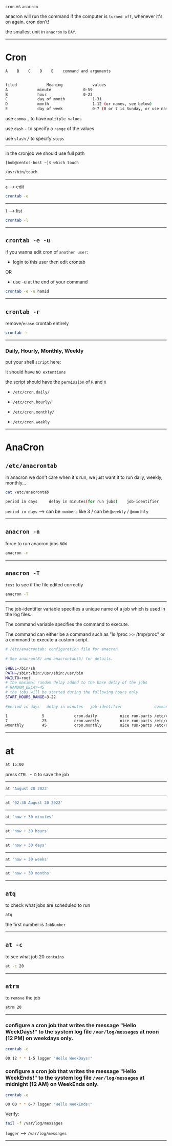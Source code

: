 

`cron` vs `anacron`

anacron will run the command if the computer is `turned off`, whenever it's on again. cron don't!

the smallest unit in `anacron` is `DAY`.



________________________________________________________________________________________________

# Cron


```bash
A    B    C    D    E    command and arguments


filed			  Meaning			  values
A			  minute			  0-59
B			  hour				  0-23
C			  day of month			  1-31
D			  month			          1-12 (or names, see below)
E			  day of week			  0-7 (0 or 7 is Sunday, or use names)
```


use `comma` `,` to have `multiple values`

use `dash` `-` to specify a `range` of the values
 
use `slash` `/` to specify `steps`



________________________________________________________________________________________________


in the cronjob we should use full path

```bash
[bob@centos-host ~]$ which touch

/usr/bin/touch
```

________________________________________________________________________________________________


`e` --> edit 

```bash
crontab -e
```

________________________________________________________________________________________________


`l` --> list

```bash
crontab -l
```

________________________________________________________________________________________________

## `crontab -e -u`

if you wanna edit cron of `another user`:

- login to this user then edit crontab

OR

- use -u at the end of your command


```bash
crontab -e -u hamid
```

________________________________________________________________________________________________


## `crontab -r`

remove/`erase` crontab entirely

```bash
crontab -r
```

________________________________________________________________________________________________


### Daily, Hourly, Monthly, Weekly

put your shell `script` here:

it should have `NO extentions`

the script should have the `permission` of `R` and `X`

- `/etc/cron.daily/`

- `/etc/cron.hourly/`

- `/etc/cron.monthly/`

- `/etc/cron.weekly`



________________________________________________________________________________________________


# AnaCron


## `/etc/anacrontab`

in anacron we don't care when it's run, we just want it to run daily, weekly, monthly...

```bash
cat /etc/anacrontab

period in days     delay in minutes(for run jubs)    job-identifier    command
```


`period in days`      -->     can be `numbers` like 3 / can be `@weekly` / `@monthly`

________________________________________________________________________________________________


## `anacron -n`

force to run anacron jobs `NOW`

```bash
anacron -n
```

________________________________________________________________________________________________



## `anacron -T`

`test` to see if the file edited correctly

```bash
anacron -T
```



________________________________________________________________________________________________


The job-identifier variable specifies a unique name of a job which is used in the log files.

The command variable specifies the command to execute.

The command can either be a command such as "ls /proc >> /tmp/proc" or a command to execute a custom script.



```bash
# /etc/anacrontab: configuration file for anacron
 
# See anacron(8) and anacrontab(5) for details.
 
SHELL=/bin/sh
PATH=/sbin:/bin:/usr/sbin:/usr/bin
MAILTO=root
# the maximal random delay added to the base delay of the jobs
# RANDOM_DELAY=45
# the jobs will be started during the following hours only
START_HOURS_RANGE=3-22
 
#period in days   delay in minutes   job-identifier	      	     command

1	      	    5		      cron.daily		  nice run-parts /etc/cron.daily
7	      	    25		      cron.weekly		  nice run-parts /etc/cron.weekly
@monthly 	    45		      cron.monthly		  nice run-parts /etc/cron.monthly
```




________________________________________________________________________________________________


# at


```bash
at 15:00
```


press  `CTRL + D`  to save the job



________________________________________________________________________________________________




```bash
at 'August 20 2022'
```

________________________________________________________________________________________________




```bash
at '02:30 August 20 2022'
```

________________________________________________________________________________________________




```bash
at 'now + 30 minutes'
```

________________________________________________________________________________________________




```bash
at 'now + 30 hours'
```

________________________________________________________________________________________________




```bash
at 'now + 30 days'
```

________________________________________________________________________________________________




```bash
at 'now + 30 weeks'
```

________________________________________________________________________________________________




```bash
at 'now + 30 months'
```

________________________________________________________________________________________________


## `atq`


to check what jobs are scheduled to run

```bash
atq
```

the first number is `JobNumber`

________________________________________________________________________________________________


## `at -c`

to see what job 20 `contains`

```bash
at -c 20
```

________________________________________________________________________________________________


## `atrm`

to `remove` the job

```bash
atrm 20
```

________________________________________________________________________________________________



### configure a cron job that writes the message "Hello WeekDays!" to the system log file `/var/log/messages` at noon (12 PM) on weekdays only.

```bash
crontab -e

00 12 * * 1-5 logger "Hello WeekDays!"
```



### configure a cron job that writes the message "Hello WeekEnds!" to the system log file `/var/log/messages` at midnight (12 AM) on WeekEnds only.

```bash
crontab -e

00 00 * * 6-7 logger "Hello WeekEnds!"
```




Verify:

```bash
tail -f /var/log/messages
```


`logger` --> `/var/log/messages`

________________________________________________________________________________________________

